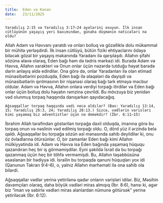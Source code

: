 ```yaml
---
title:  Eden və Kənan
date:   23/11/2025
---
```


`Yaradılış 2:15 və Yaradılış 3:17–24 ayələrini oxuyun. İlk insan cütlüyünün yaşayış yeri baxımından, günaha düşmənin nəticələri nə oldu?`

Allah Adəm və Həvvanı yaratdı və onları bolluq və gözəlliklə dolu mükəmməl bir mühitə yerləşdirdi. İlk insan cütlüyü, bütün fiziki ehtiyaclarını ödəyə biləcək gözəl bir yaşayış məkanında Yaradanı ilə qarşılaşdı. Allahın şifahi sözünə əlavə olaraq, Eden bağı həm də tədris mərkəzi idi. Burada Adəm və Həvva, Allahın xarakteri və Onun onlar üçün nəzərdə tutduğu həyat barədə dərin anlayış əldə edirdilər. Ona görə də, onlar Yaradanları ilə olan etimad münasibətlərini pozduqda, Eden bağı ilə əlaqələri də dəyişdi və münasibətlərin qırılmasının bir nişanəsi olaraq bağı tərk etməyə məcbur oldular. Adəm və Həvva, Allahın onlara verdiyi torpağı itirdilər və Eden bağı onlar üçün bolluq dolu həyatın rəmzinə çevrildi. Bu mövzuya biz yenidən vəd olunmuş torpaq haqqında danışarkən qayıdacağıq.

`Ağsaqqallar torpaq haqqında vədi necə aldılar? (Bax: Yaradılış 13:14, 15; Yaradılış 26:3, 24; Yaradılış 28:13.) Sizcə, vədlərin varisləri kimi yaşamaq biz adventistlər üçün nə deməkdir? (İbr. 6:11–15)`

İbrahim Allah tərəfindən göstərilən torpağa daxil olduqda, imanına görə bu torpaq onun və nəslinin vəd edilmiş torpağı oldu. O, dörd yüz il ərzində belə qaldı. Ağsaqqallar bu torpağa sözün əsl mənasında sahib deyildilər ki, onu öz övladlarına ötürsünlər. O, bir zamanlar Eden bağı kimi Allahın mülkiyyətində idi. Adəm və Həvva isə Eden bağında yaşamaq hüququ qazandıran heç bir iş görməmişdilər. Eyni şəkildə İsrail də bu torpağı qazanmaq üçün heç bir töhfə verməmişdi. Bu, Allahın təşəbbüsünə əsaslanan bir hədiyyə idi. İsrailin bu torpaqda qanuni hüquqları yox idi (Qanunun Təkrarı 9:4–6), o, yalnız Allahın mərhəməti ilə ona sahib ola bilərdi.

Ağsaqqallar vədlər yerinə yetirilənə qədər onların varisləri idilər. Biz, Məsihin davamçıları olaraq, daha böyük vədləri miras almışıq (İbr. 8:6), hansı ki, əgər biz “iman və səbirlə vədləri miras alanlardan nümunə götürsək” yerinə yetiriləcək (İbr. 6:12).